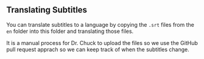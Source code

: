 Translating Subtitles
---------------------

You can translate subtitles to a language by copying the 
`.srt` files from the `en` folder into this folder and
translating those files.

It is a manual process for Dr. Chuck to upload the files
so we use the GitHub pull request apprach so we can keep track of when
the subtitles change.

